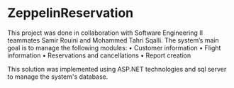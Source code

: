 # ZeppelinReservation

This project was done in collaboration with Software Engineering II teammates Samir Rouini and Mohammed Tahri Sqalli.
The system’s main goal is to manage the following modules:
    •	Customer information
    •	Flight information 
    •	Reservations and cancellations
    •	Report creation 
    
This solution was implemented using ASP.NET technologies and sql server to manage the system's database.
